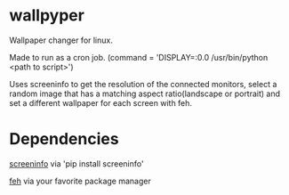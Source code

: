 # wallpyper
Wallpaper changer for linux.

Made to run as a cron job. (command = 'DISPLAY=:0.0 /usr/bin/python \<path to script\>')

Uses screeninfo to get the resolution of the connected monitors, 
select a random image that has a matching aspect ratio(landscape or portrait)
and set a different wallpaper for each screen with feh.

# Dependencies
[screeninfo](https://github.com/rr-/screeninfo) via 'pip install screeninfo'

[feh](https://github.com/derf/feh) via your favorite package manager
